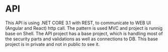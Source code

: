 # API
This API is using .NET CORE 3.1 with REST, to communicate to WEB UI (Angular and React) http call. The pattern is used MVC and project is runnig base on Shell. The API project has a base project, which is handling most of the security parts and validations as well as connections to DB. This base project is in private and not in public to see it.

